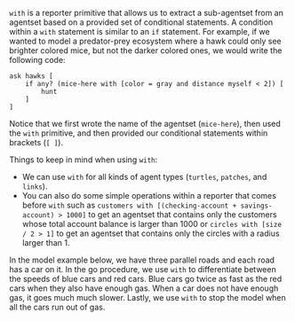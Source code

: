 `with` is a reporter primitive that allows us to extract a sub-agentset from an agentset based on a provided set of conditional statements. A condition within a `with` statement is similar to an `if` statement. For example, if we wanted to model a predator-prey ecosystem where a hawk could only see brighter colored mice, but not the darker colored ones, we would write the following code:



```
ask hawks [
	if any? (mice-here with [color = gray and distance myself < 2]) [
		hunt
	]
]
```



Notice that we first wrote the name of the agentset (`mice-here`), then used the `with` primitive, and then provided our conditional statements within brackets (`[ ]`).



Things to keep in mind when using `with`:

* We can use `with` for all kinds of agent types (`turtles`, `patches`, and `links`).
* You can also do some simple operations within a reporter that comes before `with` such as `customers with [(checking-account + savings-account) > 1000]` to get an agentset that contains only the customers whose total account balance is larger than 1000 or `circles with [size / 2 > 1]` to get an agentset that contains only the circles with a radius larger than 1.



In the model example below, we have three parallel roads and each road has a car on it. In the go procedure, we use `with` to differentiate between the speeds of blue cars and red cars. Blue cars go twice as fast as the red cars when they also have enough gas. When a car does not have enough gas, it goes much much slower. Lastly, we use `with` to stop the model when all the cars run out of gas.



